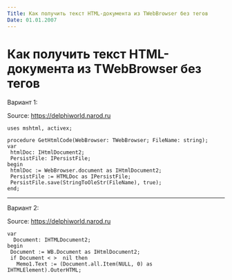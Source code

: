 ```yaml
---
Title: Как получить текст HTML-документа из TWebBrowser без тегов
Date: 01.01.2007
---
```



Как получить текст HTML-документа из TWebBrowser без тегов
==========================================================

Вариант 1:

Source: <https://delphiworld.narod.ru>

    uses mshtml, activex;
     
    procedure GetHtmlCode(WebBrowser: TWebBrowser; FileName: string);
    var
     htmlDoc: IHtmlDocument2;
     PersistFile: IPersistFile;
    begin
     htmlDoc := WebBrowser.document as IHtmlDocument2;
     PersistFile := HTMLDoc as IPersistFile;
     PersistFile.save(StringToOleStr(FileName), true);
    end;


------------------------------------------------------------------------

Вариант 2:

Source: <https://delphiworld.narod.ru>

    var
      Document: IHTMLDocument2;
    begin
     Document := WB.Document as IHtmlDocument2;
     if Document < >  nil then
       Memo1.Text := (Document.all.Item(NULL, 0) as IHTMLElement).OuterHTML;


